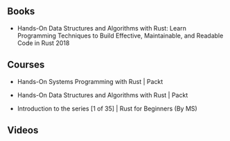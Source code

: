 


## Books
- Hands-On Data Structures and Algorithms with Rust: Learn Programming Techniques to Build Effective, Maintainable, and Readable Code in Rust 2018


## Courses
- Hands-On Systems Programming with Rust | Packt

- Hands-On Data Structures and Algorithms with Rust | Packt

- Introduction to the series [1 of 35] | Rust for Beginners  (By MS)


## Videos

